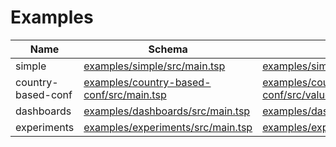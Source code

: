 # Examples

| Name                | Schema                                           | Values                                                   |
| ------------------- | ------------------------------------------------ | -------------------------------------------------------- |
| simple              | [examples/simple/src/main.tsp](Link)             | [examples/simple/src/values.config.ts](Link)             |
| country-based-conf  | [examples/country-based-conf/src/main.tsp](Link) | [examples/country-based-conf/src/values.config.ts](Link) |
| dashboards          | [examples/dashboards/src/main.tsp](Link)         | [examples/dashboards/src/values.config.ts](Link)         |
| experiments         | [examples/experiments/src/main.tsp](Link)        | [examples/experiments/src/values.config.ts](Link)        |
